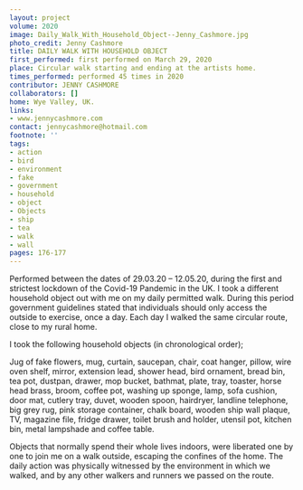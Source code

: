 ```yaml
---
layout: project
volume: 2020
image: Daily_Walk_With_Household_Object--Jenny_Cashmore.jpg
photo_credit: Jenny Cashmore
title: DAILY WALK WITH HOUSEHOLD OBJECT
first_performed: first performed on March 29, 2020
place: Circular walk starting and ending at the artists home.
times_performed: performed 45 times in 2020
contributor: JENNY CASHMORE
collaborators: []
home: Wye Valley, UK.
links:
- www.jennycashmore.com
contact: jennycashmore@hotmail.com
footnote: ''
tags:
- action
- bird
- environment
- fake
- government
- household
- object
- Objects
- ship
- tea
- walk
- wall
pages: 176-177
---
```


Performed between the dates of 29.03.20 – 12.05.20, during the first and strictest lockdown of the Covid-19 Pandemic in the UK. I took a different household object out with me on my daily permitted walk. During this period government guidelines stated that individuals should only access the outside to exercise, once a day. Each day I walked the same circular route, close to my rural home. 

I took the following household objects (in chronological order);

Jug of fake flowers, mug, curtain, saucepan, chair, coat hanger, pillow, wire oven shelf, mirror, extension lead, shower head, bird ornament, bread bin, tea pot, dustpan, drawer, mop bucket, bathmat, plate, tray, toaster, horse head brass, broom, coffee pot, washing up sponge, lamp, sofa cushion, door mat, cutlery tray, duvet, wooden spoon, hairdryer, landline telephone, big grey rug, pink storage container, chalk board, wooden ship wall plaque, TV, magazine file, fridge drawer, toilet brush and holder, utensil pot, kitchen bin, metal lampshade and coffee table.

Objects that normally spend their whole lives indoors, were liberated one by one to join me on a walk outside, escaping the confines of the home. The daily action was physically witnessed by the environment in which we walked, and by any other walkers and runners we passed on the route.
